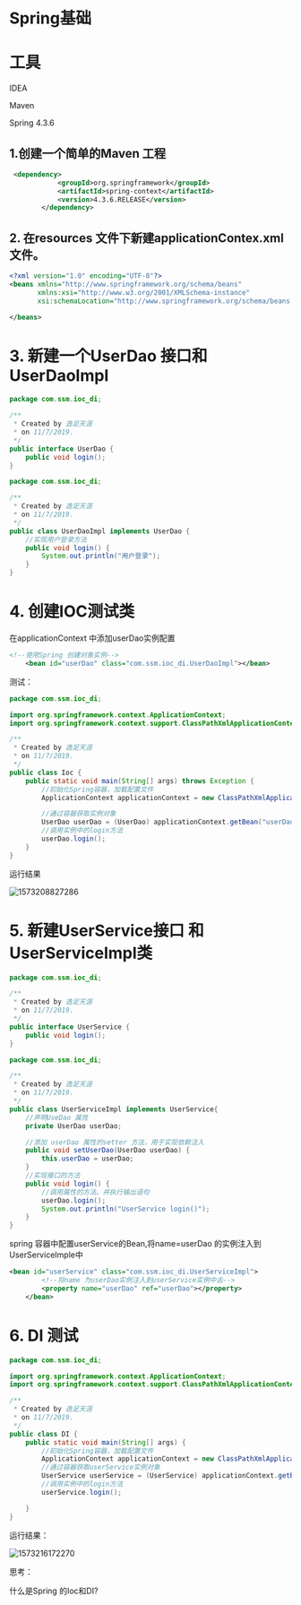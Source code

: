 # Spring基础

# 工具

IDEA

Maven

Spring 4.3.6

## 1.创建一个简单的Maven 工程

```xml
 <dependency>
            <groupId>org.springframework</groupId>
            <artifactId>spring-context</artifactId>
            <version>4.3.6.RELEASE</version>
        </dependency>
```

## 2. 在resources 文件下新建applicationContex.xml 文件。

```xml
<?xml version="1.0" encoding="UTF-8"?>
<beans xmlns="http://www.springframework.org/schema/beans"
       xmlns:xsi="http://www.w3.org/2001/XMLSchema-instance"
       xsi:schemaLocation="http://www.springframework.org/schema/beans http://www.springframework.org/schema/beans/spring-beans.xsd">

</beans>
```

#  3. 新建一个UserDao 接口和UserDaoImpl

```java
package com.ssm.ioc_di;

/**
 * Created by 逸足天涯
 * on 11/7/2019.
 */
public interface UserDao {
    public void login();
}

```

```java
package com.ssm.ioc_di;

/**
 * Created by 逸足天涯
 * on 11/7/2019.
 */
public class UserDaoImpl implements UserDao {
    //实现用户登录方法
    public void login() {
        System.out.println("用户登录");
    }
}

```

# 4. 创建IOC测试类

在applicationContext 中添加userDao实例配置

```xml
<!--使用Spring 创建对象实例-->
    <bean id="userDao" class="com.ssm.ioc_di.UserDaoImpl"></bean>
```

测试：

```java
package com.ssm.ioc_di;

import org.springframework.context.ApplicationContext;
import org.springframework.context.support.ClassPathXmlApplicationContext;

/**
 * Created by 逸足天涯
 * on 11/7/2019.
 */
public class Ioc {
    public static void main(String[] args) throws Exception {
        //初始化Spring容器，加载配置文件
        ApplicationContext applicationContext = new ClassPathXmlApplicationContext("applicationContext.xml");

        //通过容器获取实例对象
        UserDao userDao = (UserDao) applicationContext.getBean("userDao");
        //调用实例中的login方法
        userDao.login();
    }
}

```

运行结果

![1573208827286](C:\Users\Administrator\AppData\Roaming\Typora\typora-user-images\1573208827286.png)

# 5. 新建UserService接口 和UserServiceImpl类

```java
package com.ssm.ioc_di;

/**
 * Created by 逸足天涯
 * on 11/7/2019.
 */
public interface UserService {
    public void login();
}

```

```java
package com.ssm.ioc_di;

/**
 * Created by 逸足天涯
 * on 11/7/2019.
 */
public class UserServiceImpl implements UserService{
    //声明UseDao 属性
    private UserDao userDao;

    //添加 userDao 属性的setter 方法，用于实现依赖注入
    public void setUserDao(UserDao userDao) {
        this.userDao = userDao;
    }
    //实现接口的方法
    public void login() {
        //调用属性的方法。并执行输出语句
        userDao.login();
        System.out.println("UserService login()");
    }
}

```

spring 容器中配置userService的Bean,将name=userDao 的实例注入到UserServiceImple中

```xml
<bean id="userService" class="com.ssm.ioc_di.UserServiceImpl">
        <!--将name 为userDao实例注入到userService实例中去-->
        <property name="userDao" ref="userDao"></property>
    </bean>
```

# 6. DI 测试

```java
package com.ssm.ioc_di;

import org.springframework.context.ApplicationContext;
import org.springframework.context.support.ClassPathXmlApplicationContext;

/**
 * Created by 逸足天涯
 * on 11/7/2019.
 */
public class DI {
    public static void main(String[] args) {
        //初始化Spring容器，加载配置文件
        ApplicationContext applicationContext = new ClassPathXmlApplicationContext("applicationContext.xml");
        //通过容器获取userService实例对象
        UserService userService = (UserService) applicationContext.getBean("userService");
        //调用实例中的login方法
        userService.login();

    }
}

```

运行结果：

![1573216172270](C:\Users\Administrator\AppData\Roaming\Typora\typora-user-images\1573216172270.png)

思考：

什么是Spring 的Ioc和DI?